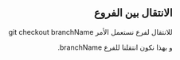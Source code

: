 <div dir=rtl>

## الانتقال بين الفروع

للانتقال لفرع نستعمل الأمر git checkout branchName

و بهذا نكون انتقلنا للفرع branchName.

</div>